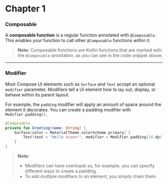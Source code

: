 # Chapter 1

### Composable
A **composable function** is a regular function annotated with `@Composable`. This enables your function to call other `@Composable` functions within it

> **Note:** Composable functions are Kotlin functions that are marked with the `@Composable` annotation, as you can see in the code snippet above.

------------------------------------

### Modifier

Most Compose UI elements such as `Surface` and `Text` accept an optional `modifier` parameter. Modifiers tell a UI element how to lay out, display, or behave within its parent layout.

For example, the `padding` modifier will apply an amount of space around the element it decorates. You can create a padding modifier with `Modifier.padding().`

```kotlin
@Composable
private fun Greeting(name: String) {
    Surface(color = MaterialTheme.colorScheme.primary) {
        Text(text = "Hello $name!", modifier = Modifier.padding(24.dp))
    }
}
```

> **Note:** 
> * Modifiers can have overloads so, for example, you can specify different ways to create a padding.
> * To add multiple modifiers to an element, you simply chain them.
